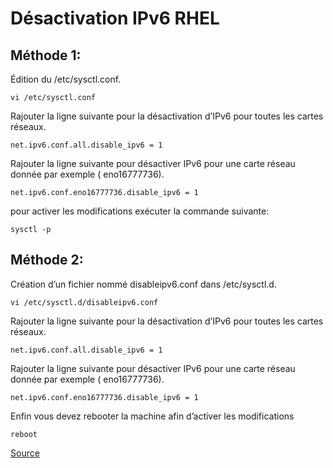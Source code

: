 # Désactivation IPv6 RHEL
## Méthode 1:

Édition du  /etc/sysctl.conf.

`vi /etc/sysctl.conf`

Rajouter la ligne suivante pour la désactivation d’IPv6 pour toutes les cartes réseaux.

`net.ipv6.conf.all.disable_ipv6 = 1`

Rajouter la ligne suivante pour désactiver IPv6 pour une carte réseau donnée par exemple ( eno16777736).

`net.ipv6.conf.eno16777736.disable_ipv6 = 1`

pour activer les modifications exécuter la commande suivante:

`sysctl -p`

## Méthode 2:

Création d’un fichier nommé  disableipv6.conf dans  /etc/sysctl.d.

`vi /etc/sysctl.d/disableipv6.conf`

Rajouter la ligne suivante pour la désactivation d’IPv6 pour toutes les cartes réseaux.

`net.ipv6.conf.all.disable_ipv6 = 1`

Rajouter la ligne suivante pour désactiver IPv6 pour une carte réseau donnée par exemple ( eno16777736).

`net.ipv6.conf.eno16777736.disable_ipv6 = 1`

Enfin vous devez rebooter la machine afin d’activer les modifications

`reboot`

[Source](https://ahmedkasmi.wordpress.com/2015/12/26/desactiver-ipv6-sur-centos-7-rhel-7/)